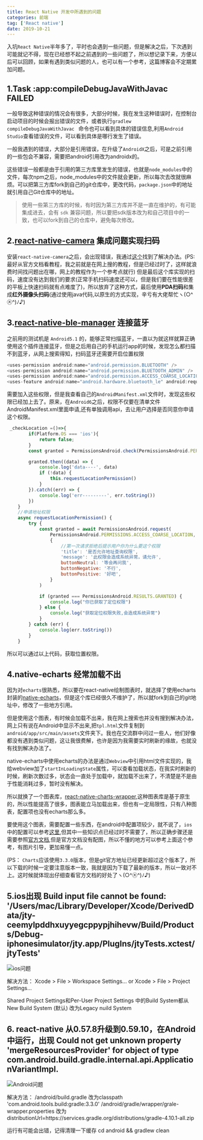 ```yaml
---
title: React Native 开发中所遇到的问题
categories: 前端
tag: ['React native']
date: 2019-10-21
---
```


入坑`React Native`半年多了，平时也会遇到一些问题，但是解决之后，下次遇到可能就记不得，现在已经想不起之前遇到的一些问题了，所以想记录下来，方便以后可以回顾，如果有遇到类似问题的人，也可以有一个参考，这篇博客会不定期累加问题。


## 1.Task :app:compileDebugJavaWithJavac FAILED

 一般导致这种错误的情况会有很多，大部分时候，我在发生这种错误时，在控制台启动项目的时候会报出错误的文件，或者执行`gradlew compileDebugJavaWithJavac ` 命令也可以看到具体的错误信息,利用`Android Studio`查看错误的文件，可以看到具体是哪行发生了错误。

 一般我遇到的错误，大部分是引用错误，在升级了`AndroidX`之后，可是之前引用的一些包会不兼容，需要把android引用改为androidx的。

 这些错误一般都是由于引用的第三方库里发生的错误，也就是`node_modules`中的文件，每次npm之后，node_modules中的文件就会更新，所以每次去改就很麻烦。可以把第三方库fork到自己的git仓库中，更改代码，`package.json`中的地址就引用自己Git仓库中的地址。
 >使用一些第三方库的时候，有时因为第三方库并不是一直在维护的，有可能集成进去，会有 `sdk` 兼容问题，所以要把sdk版本改为和自己项目中的一致，也可以fork到自己的仓库中，避免每次修改。



## 2.[react-native-camera](https://github.com/react-native-community/react-native-camera) 集成问题实现扫码

安装`react-native-camera`之后，会出现错误，我通过[这个](https://github.com/react-native-community/react-native-camera/issues/2150)找到了解决办法。(PS: 最好从官方文档看教程，我之前就是在网上搜的教程，但是已经过时了，这样就浪费时间找问题出在哪，网上的教程作为一个参考点就行)
但是最后这个库实现的扫码，速度没有达到我们的要求(正常手机扫码速度还可以，但是我们要在性能很差的平板上快速扫码就有点难度了)，所以放弃了这种方式，最后使用**PDA扫码**和集成**红外摄像头扫码**(通过使用java代码,以原生的方式实现，辛亏有大佬帮忙ヽ(○^㉨^)ﾉ♪)


## 3.[react-native-ble-manager](https://github.com/innoveit/react-native-ble-manager#methods) 连接蓝牙

之前用的测试机是 `Android5.1` 的，能够正常扫描蓝牙，一直以为就这样就算正确使用这个插件连接蓝牙，但是之后用自己的手机运行app的时候，发现怎么都扫描不到蓝牙，从网上搜索得知，扫码蓝牙还需要开启位置权限
```js
<uses-permission android:name="android.permission.BLUETOOTH" />
<uses-permission android:name="android.permission.BLUETOOTH_ADMIN" />
<uses-permission android:name="android.permission.ACCESS_COARSE_LOCATION" />
<uses-feature android:name="android.hardware.bluetooth_le" android:required="true"/>
```
需要加入这些权限，但是我查看自己的`AndroidManifest.xml`文件时，发现这些权限已经加上去了。原来，在`Android6`之后，权限不仅要在清单文件AndroidManifest.xml里面申请,还有单独调用api，去让用户选择是否同意你申请这个权限。
```js
 _checkLocation =()=>{
        if(Platform.OS === 'ios'){
            return false;
        }
        const granted = PermissionsAndroid.check(PermissionsAndroid.PERMISSIONS.ACCESS_COARSE_LOCATION)

        granted.then((data) => {
            console.log('data----', data)
            if (!data) {
                this.requestLocationPermission()
            }
        }).catch((err) => {
            console.log('err---------', err.toString())
        })
    }
    //申请地址权限
    async requestLocationPermission() {
        try {
            const granted = await PermissionsAndroid.request(
                PermissionsAndroid.PERMISSIONS.ACCESS_COARSE_LOCATION,
                {
                    //第一次请求拒绝后提示用户你为什么要这个权限
                    'title': '是否允许地址查询权限',
                    'message': '此权限会造成系统异常，请允许',
                    buttonNeutral: '等会再问我',
                    buttonNegative: '不行',
                    buttonPositive: '好吧',
                }
            )

            if (granted === PermissionsAndroid.RESULTS.GRANTED) {
                console.log("你已获取了定位权限")
            } else {
                console.log("获取定位权限失败,会造成系统异常")
            }
        } catch (err) {
            console.log(err.toString())
        }
    }
```
所以可以通过以上代码，获取位置权限。

## 4.native-echarts 经常加载不出
因为对`echarts`很熟悉，所以要在react-native绘制图表时，就选择了使用echarts封装的[native-echarts](https://github.com/somonus/react-native-echarts#readme)，但是这个库已经很久不维护了，所以就fork到自己的git地址中，修改了一些地方引用。

但是使用这个图表，有时候会加载不出来，我在网上搜索也并没有搜到解决办法，网上只有说在Android中显示不出来,把`tpl.html`文件复制到`android/app/src/main/assets`文件夹下。我也在交流群中问过一些人，他们好像都没有遇到类似问题，这让我很费解，也许是因为我需要实时刷新的缘故，也就没有找到解决办法了。

native-echarts中使用echarts的办法是通过`Webview`中引用html文件实现的，我给webview加了`startInLoadingState`属性，可以查看加载状态，在我实时刷新的时候，刷新次数过多，状态会一直处于加载中，就加载不出来了，不清楚是不是由于性能消耗过多，暂时没有解决。

所以就换了一个图表库，[react-native-charts-wrapper](https://github.com/wuxudong/react-native-charts-wrapper),这种图表库是基于原生的，所以性能提高了很多，图表能立马加载出来，但也有一定局限性，只有八种图表，配置项也没有echarts那么多。

要使用这个图表，需要配置一些东西，在android中配置项较少，就不说了，`ios`中的配置可以参考[这里](https://www.jianshu.com/p/432517c5b531),但其中一些知识点已经过时不需要了，所以正确步骤还是需要参照[官方文档](https://github.com/wuxudong/react-native-charts-wrapper/blob/master/installation_guide/README.md),但是官方文档没有配图，所以不懂的地方可以参考上面这个参考，有图片引导，更加易懂一点。

(PS： `Charts`应该使用`3.3.0`版本，但是git官方地址已经更新超过这个版本了，所以下载的时候一定要注意版本一致，我就是因为下载了最新的版本，所以一致对不上。这时候就体现出仔细查看官方文档的好处了ヽ(○^㉨^)ﾉ♪)

## 5.ios出现 Build input file cannot be found: '/Users/mac/Library/Developer/Xcode/DerivedData/jty-ceemylpddhxuyyegcppypjhihevw/Build/Products/Debug-iphonesimulator/jty.app/PlugIns/jtyTests.xctest/jtyTests'

![ios问题](http://fs.eyes487.top:9999/uploads/1573386594646-ios1.jpg "图1")

解决方法：
Xcode > File > Workspace Settings...
or
Xcode > File > Project Settings...


Shared Project Settings和Per-User Project Settings 中的Build System都从New Build System (默认) 改为Legacy nuild System

## 6. react-native 从0.57.8升级到0.59.10，在Android中运行，出现  Could not get unknown property 'mergeResourcesProvider' for object of type com.android.build.gradle.internal.api.ApplicationVariantImpl.

![Android问题](http://fs.eyes487.top:9999/uploads/1573386561035-Android1.png "图2")

解决方法：
/android/build.gradle  改为classpath 'com.android.tools.build:gradle:3.3.0'
/android/gradle/wrapper/grale-wrapper.properties 改为 distributionUrl=https\://services.gradle.org/distributions/gradle-4.10.1-all.zip

运行有可能会出错，记得清理一下缓存 cd android && gradlew clean